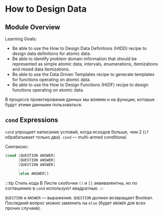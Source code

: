 # How to Design Data
## Module Overview
Learning Goals:

- Be able to use the How to Design Data Definitions (HtDD) recipe to design data definitions for atomic data.
- Be able to identify problem domain information that should be represented as simple atomic data, intervals, enumerations, itemizations and mixed data itemizations.
- Be able to use the Data Driven Templates recipe to generate templates for functions operating on atomic data.
- Be able to use the How to Design Functions (HtDF) recipe to design functions operating on atomic data.

В процессе проектирования данных мы влияем и на функции, которые будут этими данными пользоваться.

## `cond` Expressions
`cond` упрощает написание условий, когда исходов больше, чем 2 (`if` обрабатывает только два). `cond` — multi-armed conditional.

Синтаксис:

```scheme
(cond [QUESTION ANSWER]
      [QUESTION ANSWER]
      [QUESTION ANSWER]
      ; ...
      [else ANSWER])
```

:::tip Стиль кода
В Лиспе скобочки `()` и `[]` эквивалентны, но по соглашению в `cond` используют квадратные.
:::

`QUESTION` и `ANSWER` — выражения. `QUESTION` должен возвращает Boolean. Последний вопрос можно заменить на `else` (будет `ANSWER` для всех прочих случаев).




